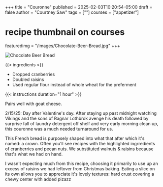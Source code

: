 +++
title = "Couronne"
published = 2025-02-03T10:20:54-05:00
draft = false
author = "Courtney Saw"
tags = [""]
courses = ["appetizer"]
# recipe thumbnail on courses
featuredimg = "/images/Chocolate-Beer-Bread.jpg"
+++

<!-- image used on the recipe schema -->
![Chocolate Beer Bread](/images/Chocolate-Beer-Bread.jpg)

{{< ingredients >}}

* Dropped cranberries
* Doubled raisins
* Used regular flour instead of whole wheat for the preferment


{{< instructions duration="1 hour" >}}

Pairs well with goat cheese.

2/15/25: Day after Valentine's day. After staying up past midnight watching Vikings and the sons of Ragnar Lothbrok avenge his death followed by surprise fall of laundry detergent off shelf and very early morning clean up, this couronne was a much needed turnaround for us.

This French bread is purposely shaped into what that after which it's named: a crown. Often you'll see recipes with the highlighted ingrredients of cranberries and pecan nuts. We substituted walnuts & raisins because that's what we had on hand.

I wasn't expecting much from this recipe, choosing it primarily to use up an excess of raisins we had leftover from Christmas baking. Eating a slice on its own allows you to appreciate it's lovely textures: hard crust covering a chewy center with added pizazz 
